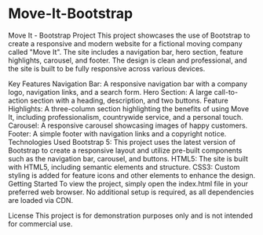 # Move-It-Bootstrap
Move It - Bootstrap Project
This project showcases the use of Bootstrap to create a responsive and modern website for a fictional moving company called "Move It". The site includes a navigation bar, hero section, feature highlights, carousel, and footer. The design is clean and professional, and the site is built to be fully responsive across various devices.

Key Features
Navigation Bar: A responsive navigation bar with a company logo, navigation links, and a search form.
Hero Section: A large call-to-action section with a heading, description, and two buttons.
Feature Highlights: A three-column section highlighting the benefits of using Move It, including professionalism, countrywide service, and a personal touch.
Carousel: A responsive carousel showcasing images of happy customers.
Footer: A simple footer with navigation links and a copyright notice.
Technologies Used
Bootstrap 5: This project uses the latest version of Bootstrap to create a responsive layout and utilize pre-built components such as the navigation bar, carousel, and buttons.
HTML5: The site is built with HTML5, including semantic elements and structure.
CSS3: Custom styling is added for feature icons and other elements to enhance the design.
Getting Started
To view the project, simply open the index.html file in your preferred web browser. No additional setup is required, as all dependencies are loaded via CDN.

License
This project is for demonstration purposes only and is not intended for commercial use.
